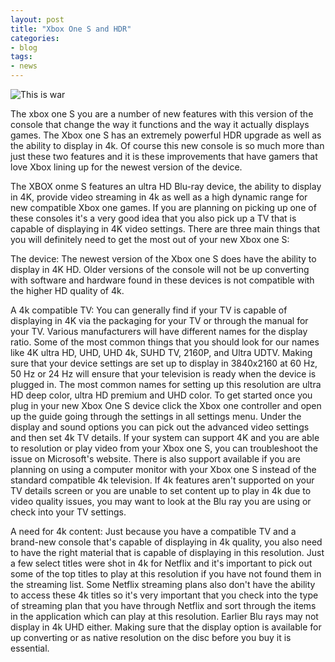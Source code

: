 ```yaml
---
layout: post
title: "Xbox One S and HDR"
categories:
- blog
tags:
- news
---
```


![This is war](http://myhdrtv.com/static/2a.jpg)
The xbox one S you are a number of new features with this version of the console that change the way it functions and the way it actually displays games. The Xbox one S has an extremely powerful HDR upgrade as well as the ability to display in 4k. Of course this new console is so much more than just these two features and it is these improvements that have gamers that love Xbox lining up for the newest version of the device. The XBOX onme S features an ultra HD Blu-ray device, the ability to display in 4K, provide video streaming in 4k as well as a high dynamic range for new compatible Xbox one games. If you are planning on picking up one of these consoles it's a very good idea that you also pick up a TV that is capable of displaying in 4K video settings. There are three main things that you will definitely need to get the most out of your new Xbox one S:The device: The newest version of the Xbox one S does have the ability to display in 4K HD. Older versions of the console will not be up converting with software and hardware found in these devices is not compatible with the higher HD quality of 4k. A 4k compatible TV: You can generally find if your TV is capable of displaying in 4K via the packaging for your TV or through the manual for your TV. Various manufacturers will have different names for the display ratio. Some of the most common things that you should look for our names like 4K ultra HD, UHD, UHD 4k, SUHD TV, 2160P, and Ultra UDTV.Making sure that your device settings are set up to display in 3840x2160 at 60 Hz, 50 Hz or 24 Hz will ensure that your television is ready when the device is plugged in. The most common names for setting up this resolution are ultra HD deep color, ultra HD premium and UHD color. To get started once you plug in your new Xbox One S device click the Xbox one controller and open up the guide going through the settings in all settings menu. Under the display and sound options you can pick out the advanced video settings and then set 4k TV details. If your system can support 4K and you are able to resolution or play video from your Xbox one S, you can troubleshoot the issue on Microsoft's website. There is also support available if you are planning on using a computer monitor with your Xbox one S instead of the standard compatible 4k television. If 4k features aren't supported on your TV details screen or you are unable to set content up to play in 4k due to video quality issues, you may want to look at the Blu ray you are using or check into your TV settings. A need for 4k content:Just because you have a compatible TV and a brand-new console that's capable of displaying in 4k quality, you also need to have the right material that is capable of displaying in this resolution. Just a few select titles were shot in 4k for Netflix and it's important to pick out some of the top titles to play at this resolution if you have not found them in the streaming list. Some Netflix streaming plans also don't have the ability to access these 4k titles so it's very important that you check into the type of streaming plan that you have through Netflix and sort through the items in the application which can play at this resolution. Earlier Blu rays may not display in 4k UHD either. Making sure that the display option is available for up converting or as native resolution on the disc before you buy it is essential. 
